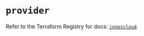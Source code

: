 # `provider`

Refer to the Terraform Registry for docs: [`ionoscloud`](https://registry.terraform.io/providers/ionos-cloud/ionoscloud/6.5.4/docs).
